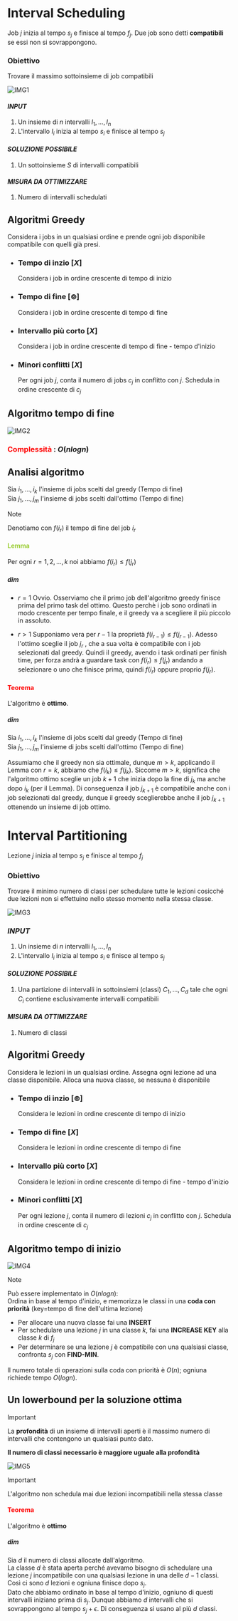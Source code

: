 # Interval Scheduling  

<span class="span"> Job $j$ inizia al tempo $s_j$ e finisce al tempo $f_j$. 
Due job sono detti **compatibili** se essi non si sovrappongono.  
</span> 

### Obiettivo
<span class="span">
Trovare il massimo sottoinsieme di job compatibili
</span>

![IMG1](./Scree/maxgreed1.png)  

#### *INPUT*  
1. Un insieme di $n$ intervalli $I_1,...,I_n$  
2. L'intervallo $I_i$ inizia al tempo $s_i$ e finisce al tempo $s_j$  

#### *SOLUZIONE POSSIBILE*
1. Un sottoinsieme $S$ di intervalli compatibili 

#### *MISURA DA OTTIMIZZARE*  
1. Numero di intervalli schedulati  

## Algoritmi Greedy  
Considera i jobs in un qualsiasi ordine e prende ogni job disponibile compatibile con quelli già presi.  

+ ### Tempo di inzio $[X]$
  Considera i job in ordine crescente di tempo di inizio

+ ### Tempo di fine $[\circledcirc]$
  Considera i job in ordine crescente di tempo di fine

+ ### Intervallo più corto $[X]$
  Considera i job in ordine crescente di tempo di fine - tempo d'inizio

+ ### Minori conflitti $[X]$
    Per ogni job $j$, conta il numero di jobs $c_j$ in conflitto con $j$. Schedula in ordine crescente di $c_j$  

## Algoritmo tempo di fine  

![IMG2](./Scree/maxgreed2.png)  

### <span style="color:red"> Complessità </span>: $O(nlogn)$  

## Analisi algoritmo  

Sia $i_1,...,i_k$ l'insieme di jobs scelti dal greedy  (Tempo di fine)  
Sia $j_1,...,j_m$ l'insieme di jobs scelti dall'ottimo  (Tempo di fine)

> [!NOTE]
> Denotiamo con $f(i_r)$ il tempo di fine del job $i_r$  

#### <span style="color:yellowgreen"> Lemma </span> 
Per ogni $r=1,2,...,k$ noi abbiamo $f(i_r) \leq f(j_r)$  
##### *dim*
+ $r=1$ Ovvio. Osserviamo che il primo job dell'algoritmo greedy finisce prima del primo task del ottimo. Questo perchè i job sono ordinati in modo crescente per tempo finale, e il greedy va a scegliere il più piccolo in assoluto.    
    
+ $r>1$ Supponiamo vera per $r-1$ la proprietà $f(i_{r-1}) \leq f(j_{r-1})$. Adesso l'ottimo sceglie il job $j_r$ , che a sua volta è compatibile con i job selezionati dal greedy. Quindi il greedy, avendo i task ordinati per finish time, per forza andrà a guardare task con $f(i_r) \leq f(j_r)$ andando a selezionare o uno che finisce prima, quindi $f(i_r)$ oppure proprio $f(j_r)$.  
  
#### <span style="color:red"> Teorema </span>  

L'algoritmo è **ottimo**.   
##### *dim*  

Sia $i_1,...,i_k$ l'insieme di jobs scelti dal greedy  (Tempo di fine)  
Sia $j_1,...,j_m$ l'insieme di jobs scelti dall'ottimo  (Tempo di fine)

Assumiamo che il greedy non sia ottimale, dunque $m > k$, applicando il Lemma con $r=k$, abbiamo che $f(i_k)\leq f(j_k)$. Siccome $m > k$, significa che l'algoritmo ottimo sceglie un job $k+1$ che inizia dopo la fine di $j_k$ ma anche dopo $i_k$ (per il Lemma). Di conseguenza il job $j_{k+1}$ è compatibile anche con i job selezionati dal greedy, dunque il greedy sceglierebbe anche il job $j_{k+1}$ ottenendo un insieme di job ottimo.    

# Interval Partitioning  

Lezione $j$ inizia al tempo $s_j$ e finisce al tempo $f_j$  
### Obiettivo  
Trovare il minimo numero di classi per schedulare tutte le lezioni cosicché due lezioni non si effettuino nello stesso momento nella stessa classe.  

![IMG3](./Scree/maxgreed3.png)  

### *INPUT*  
1. Un insieme di $n$ intervalli $I_1,...,I_n$  
2. L'intervallo $I_i$ inizia al tempo $s_i$ e finisce al tempo $s_j$  

#### *SOLUZIONE POSSIBILE*
1. Una partizione di intervalli in sottoinsiemi (classi) $C_1,...,C_d$ tale che ogni $C_i$ contiene esclusivamente intervalli compatibili 

#### *MISURA DA OTTIMIZZARE*  
1. Numero di classi  

## Algoritmi Greedy  
Considera le lezioni in un qualsiasi ordine. Assegna ogni lezione ad una classe disponibile. Alloca una nuova classe, se nessuna è disponibile  

+ ### Tempo di inzio $[\circledcirc]$
  Considera le lezioni in ordine crescente di tempo di inizio

+ ### Tempo di fine $[X]$
  Considera le lezioni in ordine crescente di tempo di fine

+ ### Intervallo più corto $[X]$
  Considera le lezioni in ordine crescente di tempo di fine - tempo d'inizio

+ ### Minori conflitti $[X]$
    Per ogni lezione $j$, conta il numero di lezioni $c_j$ in conflitto con $j$. Schedula in ordine crescente di $c_j$  
## Algoritmo tempo di inizio

![IMG4](./Scree/maxgreed4.png)  

>[!NOTE]
> Può essere implementato in $O(nlogn)$:  
> Ordina in base al tempo d'inizio, e memorizza le classi in una **coda con priorità** (key=tempo di fine dell'ultima lezione)  
> - Per allocare una nuova classe fai una **INSERT**
> - Per schedulare una lezione $j$ in una classe $k$, fai una **INCREASE KEY** alla classe $k$ di $f_j$
> - Per determinare se una lezione $j$ è compatibile con una qualsiasi classe, confronta $s_j$ con **FIND-MIN**.  
> 
> Il numero totale di operazioni sulla coda con priorità è $O(n)$; ogniuna richiede tempo $O(logn)$.  

## Un lowerbound per la soluzione ottima 

> [!IMPORTANT]
> La **profondità** di un insieme di intervalli aperti è il massimo numero di intervalli che contengono un qualsiasi punto dato.  

**Il numero di classi necessario è maggiore uguale alla profondità**

![IMG5](./Scree/maxgreed5.png)  

> [!IMPORTANT] 
> L'algoritmo non schedula mai due lezioni incompatibili nella stessa classe  

#### <span style="color:red">Teorema</span>
L'algoritmo è **ottimo**  
##### *dim*  
Sia $d$ il numero di classi allocate dall'algoritmo.  
La classe $d$ è stata aperta perché avevamo bisogno di schedulare una lezione $j$ incompatibile con una qualsiasi lezione in una delle $d-1$ classi.  
Così ci sono $d$ lezioni e ogniuna finisce dopo $s_j$.  
Dato che abbiamo ordinato in base al tempo d'inizio, ogniuno di questi intervalli iniziano prima di $s_j$. Dunque abbiamo $d$ intervalli che si sovrappongono al tempo $s_j + \epsilon$. Di conseguenza si usano al più $d$ classi.